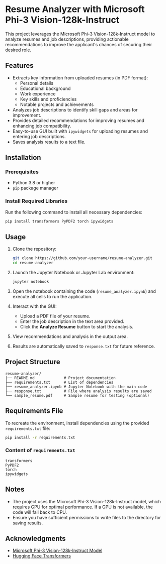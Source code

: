 # Resume Analyzer with Microsoft Phi-3 Vision-128k-Instruct

This project leverages the Microsoft Phi-3 Vision-128k-Instruct model to analyze resumes and job descriptions, providing actionable recommendations to improve the applicant's chances of securing their desired role.

## Features

- Extracts key information from uploaded resumes (in PDF format):
  - Personal details
  - Educational background
  - Work experience
  - Key skills and proficiencies
  - Notable projects and achievements
- Analyzes job descriptions to identify skill gaps and areas for improvement.
- Provides detailed recommendations for improving resumes and enhancing job compatibility.
- Easy-to-use GUI built with `ipywidgets` for uploading resumes and entering job descriptions.
- Saves analysis results to a text file.

## Installation

### Prerequisites

- Python 3.8 or higher
- `pip` package manager

### Install Required Libraries

Run the following command to install all necessary dependencies:

```bash
pip install transformers PyPDF2 torch ipywidgets
```

## Usage

1. Clone the repository:

   ```bash
   git clone https://github.com/your-username/resume-analyzer.git
   cd resume-analyzer
   ```

2. Launch the Jupyter Notebook or Jupyter Lab environment:

   ```bash
   jupyter notebook
   ```

3. Open the notebook containing the code (`resume_analyzer.ipynb`) and execute all cells to run the application.

4. Interact with the GUI:
   - Upload a PDF file of your resume.
   - Enter the job description in the text area provided.
   - Click the **Analyze Resume** button to start the analysis.

5. View recommendations and analysis in the output area.

6. Results are automatically saved to `response.txt` for future reference.

## Project Structure

```
resume-analyzer/
├── README.md             # Project documentation
├── requirements.txt      # List of dependencies
├── resume_analyzer.ipynb # Jupyter Notebook with the main code
├── response.txt          # File where analysis results are saved
└── sample_resume.pdf     # Sample resume for testing (optional)
```

## Requirements File

To recreate the environment, install dependencies using the provided `requirements.txt` file:

```bash
pip install -r requirements.txt
```

### Content of `requirements.txt`

```
transformers
PyPDF2
torch
ipywidgets
```

## Notes

- The project uses the Microsoft Phi-3 Vision-128k-Instruct model, which requires GPU for optimal performance. If a GPU is not available, the code will fall back to CPU.
- Ensure you have sufficient permissions to write files to the directory for saving results.


## Acknowledgments

- [Microsoft Phi-3 Vision-128k-Instruct Model](https://huggingface.co/microsoft/Phi-3-vision-128k-instruct)
- [Hugging Face Transformers](https://github.com/huggingface/transformers)

